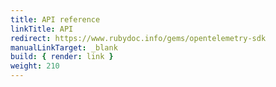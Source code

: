 ```yaml
---
title: API reference
linkTitle: API
redirect: https://www.rubydoc.info/gems/opentelemetry-sdk
manualLinkTarget: _blank
build: { render: link }
weight: 210
---
```

